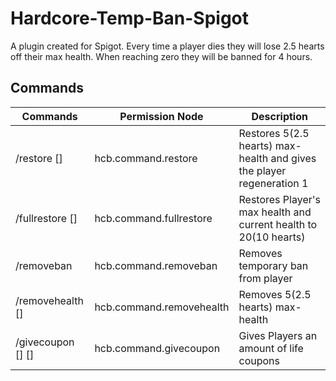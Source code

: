 # Hardcore-Temp-Ban-Spigot
A plugin created for Spigot. Every time a player dies they will lose 2.5 hearts off their max health. When reaching zero they will be banned for 4 hours.

## Commands
Commands | Permission Node | Description
------------ | ------------- | -------------
/restore \[<player>\] | hcb.command.restore | Restores 5(2.5 hearts) max-health and gives the player regeneration 1
/fullrestore \[<player>\] | hcb.command.fullrestore | Restores Player's max health and current health to 20(10 hearts)
/removeban <player> | hcb.command.removeban | Removes temporary ban from player
/removehealth \[<player>\] | hcb.command.removehealth | Removes 5(2.5 hearts) max-health
/givecoupon \[<amount>\] [<player>] | hcb.command.givecoupon | Gives Players an amount of life coupons
